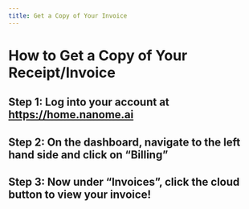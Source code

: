 ```yaml
---
title: Get a Copy of Your Invoice
---
```


# How to Get a Copy of Your Receipt/Invoice

## Step 1: Log into your account at https://home.nanome.ai

<vimg src="nanome-page/Step1.png" />

## Step 2: On the dashboard, navigate to the left hand side and click on “Billing”

<vimg src="nanome-page/Step2.png" />

## Step 3: Now under “Invoices”, click the cloud button to view your invoice!

<vimg src="nanome-page/Step3.png" />
